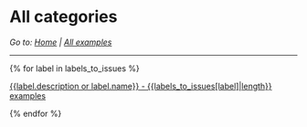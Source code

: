# All categories

*Go to: [Home](index.md) | [All examples](examples.md)*

---

{% for label in labels_to_issues %}

[{{label.description or label.name}} - {{labels_to_issues[label]|length}} examples]({{label.output_filename}})

{% endfor %}
